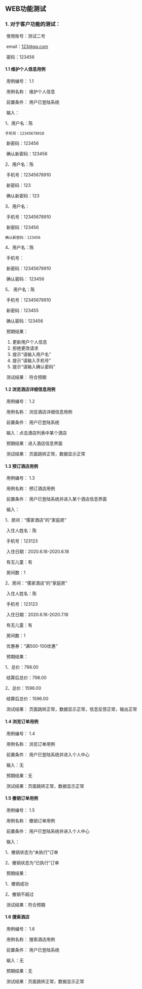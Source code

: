 ## WEB功能测试

### 1. 对于客户功能的测试：

​	使用账号：测试二号

​	email：123@qq.com

​	密码：123456

#### 1.1 维护个人信息用例

​	用例编号： 1.1

​	用例名称： 维护个人信息

​	前置条件： 用户已登陆系统

​	输入：

1、用户名：陈

 	手机号：12345678910

​	 新密码：123456

​	 确认新密码：123456

2、用户名：陈

​	 手机号：12345678910

​	 新密码：123

​	 确认新密码：123

3、用户名：

​	 手机号：12345678910

​	 新密码：123456

 	确认新密码：123456

4、用户名：陈

​	 手机号：

​	 新密码：12345678910

​	 确认密码： 123456

5、 用户名：陈

​	  手机号：12345678910

​	  新密码：123455

​	  确认密码：123456

​	预期结果： 

1. 更新用户个人信息
2. 拒绝更改请求
3. 提示“请输入用户名”
4. 提示“请输入手机号”
5. 提示“请输入确认密码”

​	测试结果： 符合预期

#### 1.2 浏览酒店详细信息用例

​	用例编号： 1.2

​	用例名称： 浏览酒店详细信息用例

​	前置条件： 用户已登陆系统

​	输入：点击酒店列表中某个酒店

​	预期结果：进入酒店信息界面

​	测试结果： 页面跳转正常，数据显示正常

#### 1.3 预订酒店用例

​	用例编号： 1.3

​	用例名称： 预订酒店用例

​	前置条件： 用户已登陆系统并进入某个酒店信息界面

​	输入：

1、房间：“儒家酒店”的“家庭房”

​	 入住人姓名：陈

​	 手机号：123123

​	 入住日期：2020.6.16-2020.6.18

​	 有无儿童：有

​	 房间数：1

2、房间：“儒家酒店”的“家庭房”

​	 入住人姓名：陈

​	 手机号：123123

​	 入住日期：2020.6.16-2020.7.18

​	 有无儿童：有

​	 房间数：1	

​	 优惠券：“满500-100优惠”

​	预期结果：

1、总价：798.00

​	 结算后总价：798.00

2、总价：1596.00

​	 结算后总价：1596.00

​	测试结果： 页面跳转正常，数据显示正常，信息反馈正常，输出正常

#### 1.4 浏览订单用例

​	用例编号： 1.4

​	用例名称： 浏览订单用例

​	前置条件： 用户已登陆系统并进入个人中心

​	输入：无

​	预期结果：无

​	测试结果：页面跳转正常，数据显示正常

#### 1.5 撤销订单用例

​	用例编号： 1.5

​	用例名称： 撤销订单用例

​	前置条件： 用户已登陆系统并进入个人中心

​	输入：

1、撤销状态为“未执行”订单

2、撤销状态为“已执行”订单

​	预期结果：

1、撤销成功

2、撤销不超过

​	测试结果：符合预期

#### 1.6 搜索酒店

​	用例编号： 1.6

​	用例名称： 搜索酒店用例

​	前置条件： 用户已登陆系统

​	输入：无

​	预期结果：无

​	测试结果：页面跳转正常，数据显示正常

